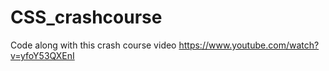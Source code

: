 # CSS_crashcourse
Code along with this crash course video https://www.youtube.com/watch?v=yfoY53QXEnI
